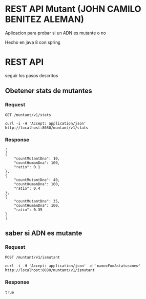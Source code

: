 # REST API Mutant (JOHN CAMILO BENITEZ ALEMAN)

Aplicacion para probar si un ADN es mutante o no

Hecho en java 8 con spring

# REST API

seguir los pasos descritos

## Obetener stats de mutantes

### Request

`GET /muntant/v1/stats`

    curl -i -H 'Accept: application/json' http://localhost:8080/muntant/v1/stats

### Response

    [
    {
        "countMutantDna": 10,
        "countHumanDna": 100,
        "ratio": 0.1
    },
    {
        "countMutantDna": 40,
        "countHumanDna": 100,
        "ratio": 0.4
    },
    {
        "countMutantDna": 35,
        "countHumanDna": 100,
        "ratio": 0.35
    }
    ]

## saber si ADN es mutante

### Request

`POST /muntant/v1/ismutant`

    curl -i -H 'Accept: application/json' -d 'name=Foo&status=new' http://localhost:8080/muntant/v1/ismutant

### Response

    true

